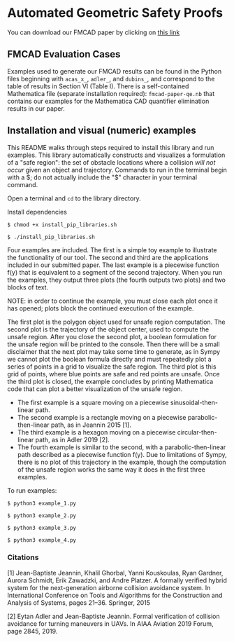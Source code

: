 # Automated Geometric Safety Proofs

You can download our FMCAD paper by clicking on [this link](fmcad22paper.pdf)

## FMCAD Evaluation Cases

Examples used to generate our FMCAD results can be found in the Python files beginning with `acas_x_`, `adler_`, and `dubins_`, and correspond to the table of results in Section VI (Table I). There is a self-contained Mathematica file (separate installation required): `fmcad-paper-qe.nb` that contains our examples for the Mathematica CAD quantifier elimination results in our paper.

## Installation and visual (numeric) examples

This README walks through steps required to install this library and run examples. This library automatically constructs and visualizes a formulation of a "safe region": the set of obstacle locations where a collision _will not occur_ given an object and trajectory. Commands to run in the terminal begin with a $; do not actually include the "$" character in your terminal command.

Open a terminal and `cd` to the library directory.

Install dependencies

`$ chmod +x install_pip_libraries.sh`

`$ ./install_pip_libraries.sh`

Four examples are included. The first is a simple toy example to illustrate the functionality of our tool. The second and third are the applications included in our submitted paper. The last example is a piecewise function f(y) that is equivalent to a segment of the second trajectory. When you run the examples, they output three plots (the fourth outputs two plots) and two blocks of text.

NOTE: in order to continue the example, you must close each plot once it has opened; plots block the continued execution of the example.

The first plot is the polygon object used for unsafe region computation. The second plot is the trajectory of the object center, used to compute the unsafe region. After you close the second plot, a boolean formulation for the unsafe region will be printed to the console. Then there will be a small disclaimer that the next plot may take some time to generate, as in Sympy we cannot plot the boolean formula directly and must repeatedly plot a series of points in a grid to visualize the safe region. The third plot is this grid of points, where blue points are safe and red points are unsafe. Once the third plot is closed, the example concludes by printing Mathematica code that can plot a better visualization of the unsafe region.

- The first example is a square moving on a piecewise sinusoidal-then-linear path.
- The second example is a rectangle moving on a piecewise parabolic-then-linear path, as in Jeannin 2015 [1].
- The third example is a hexagon moving on a piecewise circular-then-linear path, as in Adler 2019 [2].
- The fourth example is similar to the second, with a parabolic-then-linear path described as a piecewise function f(y). Due to limitations of Sympy, there is no plot of this trajectory in the example, though the computation of the unsafe region works the same way it does in the first three examples.

To run examples:

`$ python3 example_1.py`

`$ python3 example_2.py`

`$ python3 example_3.py`

`$ python3 example_4.py`

### Citations

[1] Jean-Baptiste Jeannin, Khalil Ghorbal, Yanni Kouskoulas, Ryan Gardner, Aurora Schmidt, Erik Zawadzki, and Andre Platzer. A formally verified hybrid system for the next-generation airborne collision avoidance system. In International Conference on Tools and Algorithms for the Construction and Analysis of Systems, pages 21–36. Springer, 2015

[2] Eytan Adler and Jean-Baptiste Jeannin. Formal verification of collision avoidance for turning maneuvers in UAVs. In AIAA Aviation 2019 Forum, page 2845, 2019.

